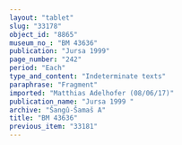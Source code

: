 ```yaml
---
layout: "tablet"
slug: "33178"
object_id: "8865"
museum_no_: "BM 43636"
publication: "Jursa 1999"
page_number: "242"
period: "Each"
type_and_content: "Indeterminate texts"
paraphrase: "Fragment"
imported: "Matthias Adelhofer (08/06/17)"
publication_name: "Jursa 1999 "
archive: "Šangû-Šamaš A"
title: "BM 43636"
previous_item: "33181"
---
```

